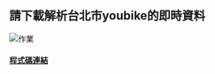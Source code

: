 ## 請下載解析台北市youbike的即時資料
![作業](./336371676-f2469a47-00a3-4084-af60-b8d705b23b4a.png)

#### [程式碼連結](./192code.ipynb)